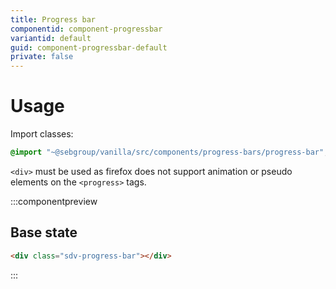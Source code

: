 ```yaml
---
title: Progress bar
componentid: component-progressbar
variantid: default
guid: component-progressbar-default
private: false
---
```

# Usage
Import classes:
```scss
@import "~@sebgroup/vanilla/src/components/progress-bars/progress-bar";
```

`<div>` must be used as firefox does not support animation or pseudo elements on the `<progress>` tags.

:::componentpreview
## Base state
```html
<div class="sdv-progress-bar"></div>
```
:::
